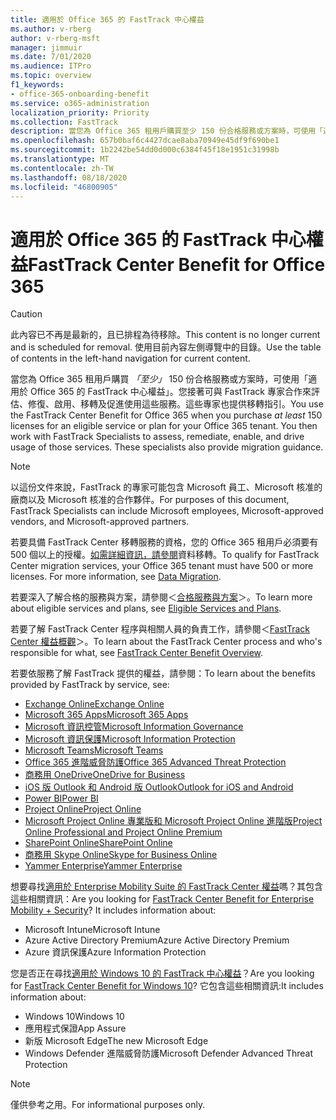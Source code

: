 ```yaml
---
title: 適用於 Office 365 的 FastTrack 中心權益
ms.author: v-rberg
author: v-rberg-msft
manager: jimmuir
ms.date: 7/01/2020
ms.audience: ITPro
ms.topic: overview
f1_keywords:
- office-365-onboarding-benefit
ms.service: o365-administration
localization_priority: Priority
ms.collection: FastTrack
description: 當您為 Office 365 租用戶購買至少 150 份合格服務或方案時，可使用「適用於 Office 365 的 FastTrack 中心權益」。您接著可與 FastTrack 專家合作來評估、修復、啟用、移轉及促進使用這些服務。這些專家也提供移轉指引。
ms.openlocfilehash: 657b0baf6c4427dcae8aba70949e45df9f690be1
ms.sourcegitcommit: 1b2242be54dd0d000c6384f45f18e1951c31998b
ms.translationtype: MT
ms.contentlocale: zh-TW
ms.lasthandoff: 08/18/2020
ms.locfileid: "46800905"
---
```

# <a name="fasttrack-center-benefit-for-office-365"></a><span data-ttu-id="6a0cd-105">適用於 Office 365 的 FastTrack 中心權益</span><span class="sxs-lookup"><span data-stu-id="6a0cd-105">FastTrack Center Benefit for Office 365</span></span>

> [!CAUTION]
> <span data-ttu-id="6a0cd-106">此內容已不再是最新的，且已排程為待移除。</span><span class="sxs-lookup"><span data-stu-id="6a0cd-106">This content is no longer current and is scheduled for removal.</span></span> <span data-ttu-id="6a0cd-107">使用目前內容左側導覽中的目錄。</span><span class="sxs-lookup"><span data-stu-id="6a0cd-107">Use the table of contents in the left-hand navigation for current content.</span></span>

<span data-ttu-id="6a0cd-p103">當您為 Office 365 租用戶購買 *「至少」* 150 份合格服務或方案時，可使用「適用於 Office 365 的 FastTrack 中心權益」。您接著可與 FastTrack 專家合作來評估、修復、啟用、移轉及促進使用這些服務。這些專家也提供移轉指引。</span><span class="sxs-lookup"><span data-stu-id="6a0cd-p103">You use the FastTrack Center Benefit for Office 365 when you purchase  *at least*  150 licenses for an eligible service or plan for your Office 365 tenant. You then work with FastTrack Specialists to assess, remediate, enable, and drive usage of those services. These specialists also provide migration guidance.</span></span> 
  
> [!NOTE]
> <span data-ttu-id="6a0cd-111">以這份文件來說，FastTrack 的專家可能包含 Microsoft 員工、Microsoft 核准的廠商以及 Microsoft 核准的合作夥伴。</span><span class="sxs-lookup"><span data-stu-id="6a0cd-111">For purposes of this document, FastTrack Specialists can include Microsoft employees, Microsoft-approved vendors, and Microsoft-approved partners.</span></span> 
  
<span data-ttu-id="6a0cd-p104">若要具備 FastTrack Center 移轉服務的資格，您的 Office 365 租用戶必須要有 500 個以上的授權。[如需詳細資訊，請參閱](O365-data-migration.md)資料移轉。</span><span class="sxs-lookup"><span data-stu-id="6a0cd-p104">To qualify for FastTrack Center migration services, your Office 365 tenant must have 500 or more licenses. For more information, see [Data Migration](O365-data-migration.md).</span></span>
  
<span data-ttu-id="6a0cd-114">若要深入了解合格的服務與方案，請參閱＜[合格服務與方案](M365-eligible-services-and-plans.md)＞。</span><span class="sxs-lookup"><span data-stu-id="6a0cd-114">To learn more about eligible services and plans, see [Eligible Services and Plans](M365-eligible-services-and-plans.md).</span></span>
  
<span data-ttu-id="6a0cd-115">若要了解 FastTrack Center 程序與相關人員的負責工作，請參閱＜[FastTrack Center 權益概觀](O365-fasttrack-benefit-overview.md)＞。</span><span class="sxs-lookup"><span data-stu-id="6a0cd-115">To learn about the FastTrack Center process and who's responsible for what, see [FastTrack Center Benefit Overview](O365-fasttrack-benefit-overview.md).</span></span>

<span data-ttu-id="6a0cd-116">若要依服務了解 FastTrack 提供的權益，請參閱：</span><span class="sxs-lookup"><span data-stu-id="6a0cd-116">To learn about the benefits provided by FastTrack by service, see:</span></span>

- [<span data-ttu-id="6a0cd-117">Exchange Online</span><span class="sxs-lookup"><span data-stu-id="6a0cd-117">Exchange Online</span></span>](O365-fasttrack-responsibilities.md#exchange-online)
- [<span data-ttu-id="6a0cd-118">Microsoft 365 Apps</span><span class="sxs-lookup"><span data-stu-id="6a0cd-118">Microsoft 365 Apps</span></span>](O365-fasttrack-responsibilities.md#microsoft-365-apps)
- [<span data-ttu-id="6a0cd-119">Microsoft 資訊控管</span><span class="sxs-lookup"><span data-stu-id="6a0cd-119">Microsoft Information Governance</span></span>](O365-fasttrack-responsibilities.md#microsoft-information-governance)
- [<span data-ttu-id="6a0cd-120">Microsoft 資訊保護</span><span class="sxs-lookup"><span data-stu-id="6a0cd-120">Microsoft Information Protection</span></span>](O365-fasttrack-responsibilities.md#microsoft-information-protection)
- [<span data-ttu-id="6a0cd-121">Microsoft Teams</span><span class="sxs-lookup"><span data-stu-id="6a0cd-121">Microsoft Teams</span></span>](O365-fasttrack-responsibilities.md#microsoft-teams)
- [<span data-ttu-id="6a0cd-122">Office 365 進階威脅防護</span><span class="sxs-lookup"><span data-stu-id="6a0cd-122">Office 365 Advanced Threat Protection</span></span>](O365-fasttrack-responsibilities.md#office-365-advanced-threat-protection)
- [<span data-ttu-id="6a0cd-123">商務用 OneDrive</span><span class="sxs-lookup"><span data-stu-id="6a0cd-123">OneDrive for Business</span></span>](O365-fasttrack-responsibilities.md#onedrive-for-business)
- [<span data-ttu-id="6a0cd-124">iOS 版 Outlook 和 Android 版 Outlook</span><span class="sxs-lookup"><span data-stu-id="6a0cd-124">Outlook for iOS and Android</span></span>](O365-fasttrack-responsibilities.md#outlook-for-ios-and-android)
- [<span data-ttu-id="6a0cd-125">Power BI</span><span class="sxs-lookup"><span data-stu-id="6a0cd-125">Power BI</span></span>](O365-fasttrack-responsibilities.md#power-bi)
- [<span data-ttu-id="6a0cd-126">Project Online</span><span class="sxs-lookup"><span data-stu-id="6a0cd-126">Project Online</span></span>](O365-fasttrack-responsibilities.md#project-online)
- [<span data-ttu-id="6a0cd-127">Microsoft Project Online 專業版和 Microsoft Project Online 進階版</span><span class="sxs-lookup"><span data-stu-id="6a0cd-127">Project Online Professional and Project Online Premium</span></span>](O365-fasttrack-responsibilities.md#project-online-professional-and-project-online-premium)
- [<span data-ttu-id="6a0cd-128">SharePoint Online</span><span class="sxs-lookup"><span data-stu-id="6a0cd-128">SharePoint Online</span></span>](O365-fasttrack-responsibilities.md#sharepoint-online)
- [<span data-ttu-id="6a0cd-129">商務用 Skype Online</span><span class="sxs-lookup"><span data-stu-id="6a0cd-129">Skype for Business Online</span></span>](O365-fasttrack-responsibilities.md#skype-for-business-online)
- [<span data-ttu-id="6a0cd-130">Yammer Enterprise</span><span class="sxs-lookup"><span data-stu-id="6a0cd-130">Yammer Enterprise</span></span>](O365-fasttrack-responsibilities.md#yammer-enterprise)
  
<span data-ttu-id="6a0cd-p105">想要尋找[適用於 Enterprise Mobility Suite 的 FastTrack Center 權益](EMS-fasttrack-benefit-for-EMS.md)嗎？其包含這些相關資訊：</span><span class="sxs-lookup"><span data-stu-id="6a0cd-p105">Are you looking for [FastTrack Center Benefit for Enterprise Mobility + Security](EMS-fasttrack-benefit-for-EMS.md)? It includes information about:</span></span>
  
- <span data-ttu-id="6a0cd-133">Microsoft Intune</span><span class="sxs-lookup"><span data-stu-id="6a0cd-133">Microsoft Intune</span></span>
- <span data-ttu-id="6a0cd-134">Azure Active Directory Premium</span><span class="sxs-lookup"><span data-stu-id="6a0cd-134">Azure Active Directory Premium</span></span> 
- <span data-ttu-id="6a0cd-135">Azure 資訊保護</span><span class="sxs-lookup"><span data-stu-id="6a0cd-135">Azure Information Protection</span></span>

<span data-ttu-id="6a0cd-136">您是否正在尋找[適用於 Windows 10 的 FastTrack 中心權益](Win-10-fasttrack-benefit-for-Windows-10.md)？</span><span class="sxs-lookup"><span data-stu-id="6a0cd-136">Are you looking for [FastTrack Center Benefit for Windows 10](Win-10-fasttrack-benefit-for-Windows-10.md)?</span></span> <span data-ttu-id="6a0cd-137">它包含這些相關資訊:</span><span class="sxs-lookup"><span data-stu-id="6a0cd-137">It includes information about:</span></span>

- <span data-ttu-id="6a0cd-138">Windows 10</span><span class="sxs-lookup"><span data-stu-id="6a0cd-138">Windows 10</span></span>
- <span data-ttu-id="6a0cd-139">應用程式保證</span><span class="sxs-lookup"><span data-stu-id="6a0cd-139">App Assure</span></span>
- <span data-ttu-id="6a0cd-140">新版 Microsoft Edge</span><span class="sxs-lookup"><span data-stu-id="6a0cd-140">The new Microsoft Edge</span></span>
- <span data-ttu-id="6a0cd-141">Windows Defender 進階威脅防護</span><span class="sxs-lookup"><span data-stu-id="6a0cd-141">Microsoft Defender Advanced Threat Protection</span></span>
    
> [!NOTE]
> <span data-ttu-id="6a0cd-142">僅供參考之用。</span><span class="sxs-lookup"><span data-stu-id="6a0cd-142">For informational purposes only.</span></span> 

